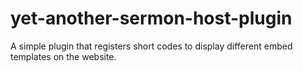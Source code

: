 # yet-another-sermon-host-plugin
A simple plugin that registers short codes to display different embed templates on the website.
